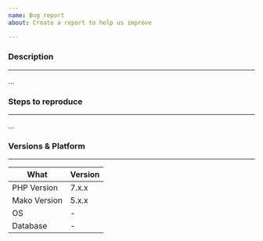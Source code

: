 ```yaml
---
name: Bug report
about: Create a report to help us improve

---
```


<!--
Please use the provided template when creating issues 🙂
(feel free to remove any irrelevant sections)
-->

###  Description
---

...

###  Steps to reproduce
---

...

### Versions & Platform
---

| What         | Version                  |
|--------------|--------------------------|
| PHP Version  | 7.x.x                    |
| Mako Version | 5.x.x                    |
| OS           | -                        |
| Database     | -                        |

